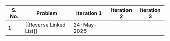 | S. No. | Problem                 | Iteration 1 | Iteration 2 | Iteration 3 |
| ------ | ----------------------- | ----------- | ----------- | ----------- |
| 1      | [[Reverse Linked List]] | 24-May-2025 |             |             |
